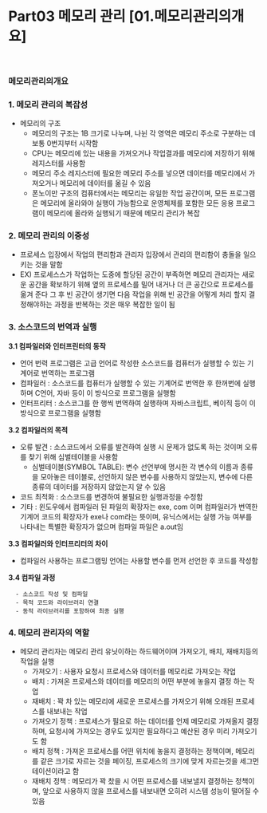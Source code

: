 # Part03 메모리 관리 [01.메모리관리의개요] 

<br>

### 메모리관리의개요
<h3>1.  메모리 관리의 복잡성</h3>

   - 메모리의 구조 
      - 메모리의 구조는 1B 크기로 나누며, 나뉜 각 영역은 메모리 주소로 구분하는 데 보통 0번지부터 시작함 
      - CPU는 메모리에 있는 내용을 가져오거나 작업결과를 메모리에 저장하기 위해 레지스터를 사용함
      - 메모리 주소 레지스터에 필요한 메모리 주소를 넣으면 데이터를 메모리에서 가져오거나 메모리에 데이터를 옮길 수 있음
      - 폰노이만 구조의 컴퓨터에서는 메모리는 유일한 작업 공간이며, 모든 프로그램은 메모리에 올라와야 실행이 가능함으로 운영체제를 포함한 모든 응용 프로그램이 메모리에 올라와 실행되기 때문에 메모리 관리가 복잡

 <h3>2.  메모리 관리의 이중성</h3>

   - 프로세스 입장에서 작업의 편리함과 관리자 입장에서 관리의 편리함이 충돌을 일으키는 것을 말함
   - EX) 프로세스스가 작업하는 도중에 할당된 공간이 부족하면 메모리 관리자는 새로운 공간을 확보하기 위해 옆의 프로세스를 밀어 내거나 더 큰 공간으로 프로세스를 옮겨 준다 그 후 빈 공간이 생기면 다음 작업을 위해 빈 공간을 어떻게 처리 할지 결정해야하는 과정을 반복하는 것은 매우 복잡한 일이 됨

<h3>3.  소스코드의 번역과 실행</h3>
   <b>3.1 컴파일러와 인터프린터의 동작</b>
   
   - 언어 번력 프로그램은 고급 언어로 작성한 소스코드를 컴퓨터가 실행할 수 있는 기계어로 번역하는 프로그램 
   - 컴파일러 : 소스코드를 컴퓨터가 실행할 수 있는 기계어로 번역한 후 한꺼번에 실행하며 C언어, 자바 등이 이 방식으로 프로그램을 실행함
   - 인터프리터 : 소스코그를 한 행씩 번역하여 실행하며 자바스크립트, 베이직 등이 이 방식으로 프로그램을 실행함

   <b>3.2 컴파일러의 목적</b>

   - 오류 발견 : 소스코드에서 오류를 발견하여 실행 시 문제가 없도록 하는 것이며 오류를 찾기 위해 심벌테이블을 사용함
      - 심벌테이블(SYMBOL TABLE): 변수 선언부에 명시한 각 변수의 이름과 종류을 모아놓은 테이블로, 선언하지 않은 변수를 사용하지 않았는지, 변수에 다른 종류의 데이터를 저장하지 않았는지 알 수 있음 
   - 코드 최적화 : 소스코드를 변경하여 불필요한 실행과정을 수정함
   - 기타 : 윈도우에서 컴파일러 된 파일의 확장자는 exe, com 이며 컴파일러가 번역한 기계어 코드의 확장자가 exe나   com라는 뜻이며, 유닉스에서는 실행 가능 여부를 나타내는 특별한 확장자가 없으며 컴파일 파일은 a.out임 

  <b>3.3 컴파일러와 인터프리터의 차이 </b> 

  - 컴파일러 사용하는 프로그램밍 언어는 사용할 변수를 먼저 선언한 후 코드를 작성함


   <b>3.4 컴파일 과정</b> 

      - 소스코드 작성 및 컴파일
      - 목적 코드와 라이브러리 연결
      - 동적 라이브러리를 포함하여 최종 실행   

<h3>4.  메모리 관리자의 역할</h3>

   - 메모리 관리자는 메모리 관리 유닛이하는 하드웨어이며 가져오기, 배치, 재배치등의 작업을 실행
      - 가져오기 : 사용자 요청시 프로세스와 데이터를 메모리로 가져오는 작업
      - 배치 : 가져온 프로세스와 데이터를 메모리의 어떤 부분에 놓을지 결정 하는 작업
      - 재배치 : 꽉 차 있는 메모리에 새로운 프로세스를 가져오기 위해 오래된 프로세스를 내보내는 작업 
      - 가져오기 정책 : 프로세스가 필요로 하는 데이터를 언제 메모리로 가져올지 결정하며, 요청시에 가져오는 경우도 있지만 필요하다고 예산된 경우 미리 가져오기도 함
      - 배치 정책 : 가져온 프로세스를 어떤 위치에 놓을지 결정하는 정책이며, 메모리를 같은 크기로 자르는 것을 페이징, 프로세스의 크기에 맞게 자르는것을 세그먼테이션이라고 함 
      - 재배치 정책 : 메모리가 꽉 찼을 시 어떤 프로세스를 내보낼지 결정하는 정책이며, 앞으로 사용하지 않을 프로세스를 내보내면 오히려 시스템 성능이 떨어질 수 있음




​
   

      

   



``` 